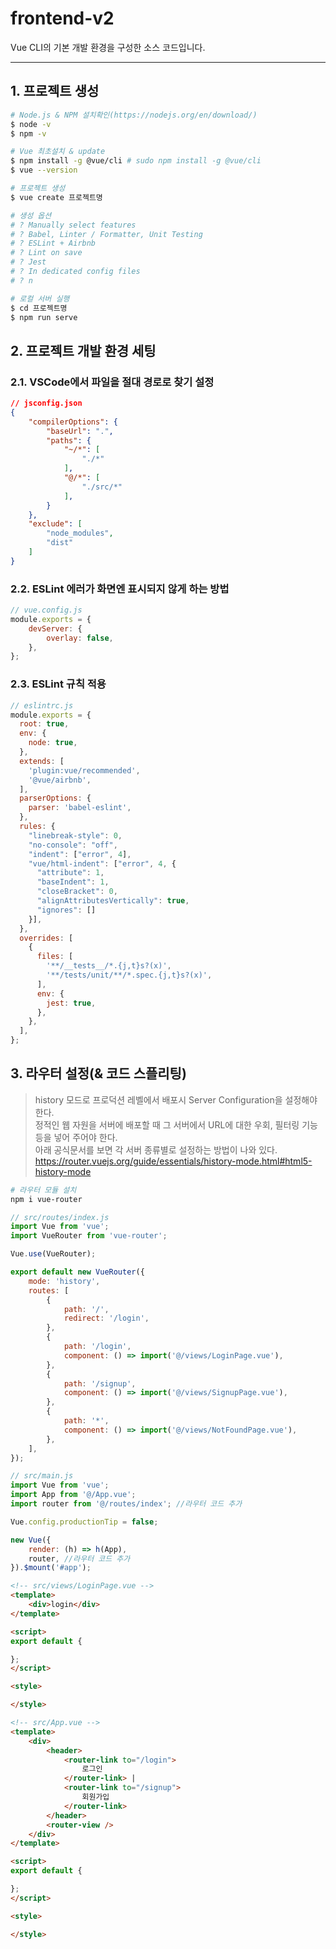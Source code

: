 # frontend-v2

Vue CLI의 기본 개발 환경을 구성한 소스 코드입니다.

---

## 1. 프로젝트 생성

```bash
# Node.js & NPM 설치확인(https://nodejs.org/en/download/)
$ node -v
$ npm -v

# Vue 최초설치 & update
$ npm install -g @vue/cli # sudo npm install -g @vue/cli
$ vue --version

# 프로젝트 생성
$ vue create 프로젝트명

# 생성 옵션
# ? Manually select features
# ? Babel, Linter / Formatter, Unit Testing
# ? ESLint + Airbnb
# ? Lint on save
# ? Jest
# ? In dedicated config files
# ? n

# 로컬 서버 실행
$ cd 프로젝트명
$ npm run serve
```

## 2. 프로젝트 개발 환경 세팅

### 2.1. VSCode에서 파일을 절대 경로로 찾기 설정

```json
// jsconfig.json
{
    "compilerOptions": {
        "baseUrl": ".",
        "paths": {
            "~/*": [
                "./*"
            ],
            "@/*": [
                "./src/*"
            ],
        }
    },
    "exclude": [
        "node_modules",
        "dist"
    ]
}
```

### 2.2. ESLint 에러가 화면엔 표시되지 않게 하는 방법

```js
// vue.config.js
module.exports = {
    devServer: {
        overlay: false,
    },
};
```

### 2.3. ESLint 규칙 적용

```js
// eslintrc.js
module.exports = {
  root: true,
  env: {
    node: true,
  },
  extends: [
    'plugin:vue/recommended',
    '@vue/airbnb',
  ],
  parserOptions: {
    parser: 'babel-eslint',
  },
  rules: {
    "linebreak-style": 0,
    "no-console": "off",
    "indent": ["error", 4],
    "vue/html-indent": ["error", 4, {
      "attribute": 1,
      "baseIndent": 1,
      "closeBracket": 0,
      "alignAttributesVertically": true,
      "ignores": []
    }],
  },
  overrides: [
    {
      files: [
        '**/__tests__/*.{j,t}s?(x)',
        '**/tests/unit/**/*.spec.{j,t}s?(x)',
      ],
      env: {
        jest: true,
      },
    },
  ],
};
```

## 3. 라우터 설정(& 코드 스플리팅)

> history 모드로 프로덕션 레벨에서 배포시 Server Configuration을 설정해야 한다.   
정적인 웹 자원을 서버에 배포할 때 그 서버에서 URL에 대한 우회, 필터링 기능 등을 넣어 주어야 한다.  
아래 공식문서를 보면 각 서버 종류별로 설정하는 방법이 나와 있다.  
https://router.vuejs.org/guide/essentials/history-mode.html#html5-history-mode

```bash
# 라우터 모듈 설치
npm i vue-router
```

```js
// src/routes/index.js
import Vue from 'vue';
import VueRouter from 'vue-router';

Vue.use(VueRouter);

export default new VueRouter({
    mode: 'history',
    routes: [
        {
            path: '/',
            redirect: '/login',
        },
        {
            path: '/login',
            component: () => import('@/views/LoginPage.vue'),
        },
        {
            path: '/signup',
            component: () => import('@/views/SignupPage.vue'),
        },
        {
            path: '*',
            component: () => import('@/views/NotFoundPage.vue'),
        },
    ],
});

// src/main.js
import Vue from 'vue';
import App from '@/App.vue';
import router from '@/routes/index'; //라우터 코드 추가

Vue.config.productionTip = false;

new Vue({
    render: (h) => h(App),
    router, //라우터 코드 추가
}).$mount('#app');
```

```html
<!-- src/views/LoginPage.vue -->
<template>
    <div>login</div>
</template>

<script>
export default {

};
</script>

<style>

</style>

<!-- src/App.vue -->
<template>
    <div>
        <header>
            <router-link to="/login">
                로그인
            </router-link> |
            <router-link to="/signup">
                회원가입
            </router-link>
        </header>
        <router-view />
    </div>
</template>

<script>
export default {

};
</script>

<style>

</style>
```